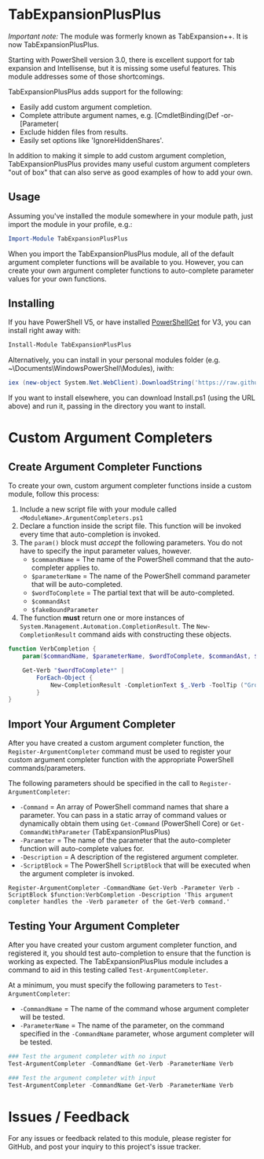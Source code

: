 ﻿TabExpansionPlusPlus
====================
*Important note:* The module was formerly known as TabExpansion++.  It is now TabExpansionPlusPlus.

Starting with PowerShell version 3.0, there is excellent support for tab expansion and Intellisense, but it is missing some useful features. This module addresses some of those shortcomings.

TabExpansionPlusPlus adds support for the following:

* Easily add custom argument completion.
* Complete attribute argument names, e.g.
        [CmdletBinding(Def<TAB>
        -or-
        [Parameter(<TAB>
* Exclude hidden files from results.
* Easily set options like 'IgnoreHiddenShares'.

In addition to making it simple to add custom argument completion, TabExpansionPlusPlus provides many useful custom argument completers "out of box" that can also serve as good examples of how to add your own.

Usage
-----
Assuming you've installed the module somewhere in your module path, just import the module in your profile, e.g.:

```powershell
Import-Module TabExpansionPlusPlus
```

When you import the TabExpansionPlusPlus module, all of the default argument completer functions will be available to you. However, you can create your own argument completer functions to auto-complete parameter values for your own functions.

Installing
----------
If you have PowerShell V5, or have installed [PowerShellGet](https://www.microsoft.com/en-us/download/details.aspx?id=49186) for V3, you can install right away with:

```powershell
Install-Module TabExpansionPlusPlus
```

Alternatively, you can install in your personal modules folder (e.g. ~\Documents\WindowsPowerShell\Modules), iwith:

```powershell
iex (new-object System.Net.WebClient).DownloadString('https://raw.github.com/lzybkr/TabExpansionPlusPlus/master/Install.ps1')
```

If you want to install elsewhere, you can download Install.ps1 (using the URL above) and run it, passing in the directory you want to install.

# Custom Argument Completers

## Create Argument Completer Functions

To create your own, custom argument completer functions inside a custom module, follow this process:

1. Include a new script file with your module called `<ModuleName>.ArgumentCompleters.ps1`
2. Declare a function inside the script file. This function will be invoked every time that auto-completion is invoked.
3. The `param()` block must *accept* the following parameters. You do not have to specify the input parameter values, however.
    - `$commandName` = The name of the PowerShell command that the auto-completer applies to.
    - `$parameterName` = The name of the PowerShell command parameter that will be auto-completed.
    - `$wordToComplete` = The partial text that will be auto-completed.
    - `$commandAst`
    - `$fakeBoundParameter`
4. The function **must** return one or more instances of `System.Management.Automation.CompletionResult`. The `New-CompletionResult` command aids with constructing these objects.

```powershell
function VerbCompletion {
    param($commandName, $parameterName, $wordToComplete, $commandAst, $fakeBoundParameter)

    Get-Verb "$wordToComplete*" |
        ForEach-Object {
            New-CompletionResult -CompletionText $_.Verb -ToolTip ("Group: " + $_.Group)
        }   
}
```

## Import Your Argument Completer

After you have created a custom argument completer function, the `Register-ArgumentCompleter` command must be used to register your custom argument completer function with the appropriate PowerShell commands/parameters.

The following parameters should be specified in the call to `Register-ArgumentCompleter`:

- `-Command` = An array of PowerShell command names that share a parameter. You can pass in a static array of command values or dynamically obtain them using `Get-Command` (PowerShell Core) or `Get-CommandWithParameter` (TabExpansionPlusPlus)
- `-Parameter` = The name of the parameter that the auto-completer function will auto-complete values for.
- `-Description` = A description of the registered argument completer.
- `-ScriptBlock` = The PowerShell `ScriptBlock` that will be executed when the argument completer is invoked.

```
Register-ArgumentCompleter -CommandName Get-Verb -Parameter Verb -ScriptBlock $function:VerbCompletion -Description 'This argument completer handles the -Verb parameter of the Get-Verb command.'
```

## Testing Your Argument Completer

After you have created your custom argument completer function, and registered it, you should test auto-completion to ensure that the function is working as expected. The TabExpansionPlusPlus module includes a command to aid in this testing called `Test-ArgumentCompleter`.

At a minimum, you must specify the following parameters to `Test-ArgumentCompleter`:

- `-CommandName` = The name of the command whose argument completer will be tested.
- `-ParameterName` = The name of the parameter, on the command specified in the `-CommandName` parameter, whose argument completer will be tested.

```powershell
### Test the argument completer with no input
Test-ArgumentCompleter -CommandName Get-Verb -ParameterName Verb

### Test the argument completer with input
Test-ArgumentCompleter -CommandName Get-Verb -ParameterName Verb
```

# Issues / Feedback

For any issues or feedback related to this module, please register for GitHub, and post your inquiry to this project's issue tracker.
